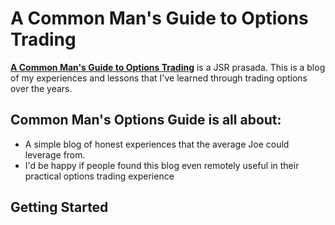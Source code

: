 # A Common Man's Guide to Options Trading

**[A Common Man's Guide to Options
  Trading](http://manojrajarao.github.io)** is a JSR prasada. This is
  a blog of my experiences and lessons that I've learned through
  trading options over the years.

## Common Man's Options Guide is all about:
* A simple blog of honest experiences that the average Joe could
leverage from.
* I'd be happy if people found this blog even remotely useful in their
practical options trading experience

## Getting Started
